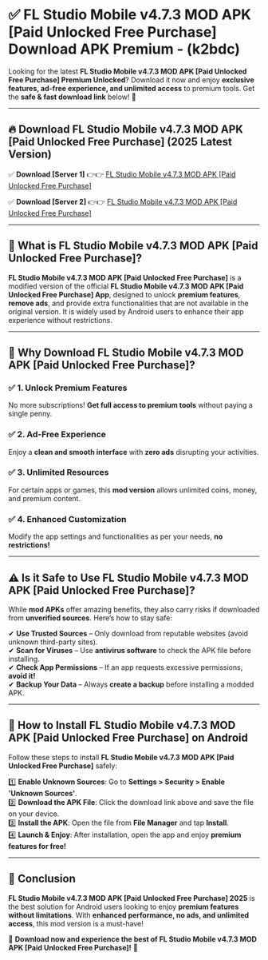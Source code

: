 
# ✅ FL Studio Mobile v4.7.3 MOD APK [Paid Unlocked Free Purchase] Download APK Premium -  (k2bdc) 

Looking for the latest **FL Studio Mobile v4.7.3 MOD APK [Paid Unlocked Free Purchase] Premium Unlocked**? Download it now and enjoy **exclusive features, ad-free experience, and unlimited access** to premium tools. Get the **safe & fast download link** below! 🚀

---

## 🔥 Download FL Studio Mobile v4.7.3 MOD APK [Paid Unlocked Free Purchase] (2025 Latest Version)

✅ **Download [Server 1]** 👉👉 [FL Studio Mobile v4.7.3 MOD APK [Paid Unlocked Free Purchase] ](https://apkcomod.com?title=FL_Studio_Mobile_v4.7.3_MOD_APK_[Paid_Unlocked_Free_Purchase])  

✅ **Download [Server 2]** 👉👉 [FL Studio Mobile v4.7.3 MOD APK [Paid Unlocked Free Purchase] ](https://apkcomod.com?title=FL_Studio_Mobile_v4.7.3_MOD_APK_[Paid_Unlocked_Free_Purchase])  


---

## 📌 What is FL Studio Mobile v4.7.3 MOD APK [Paid Unlocked Free Purchase]?

**FL Studio Mobile v4.7.3 MOD APK [Paid Unlocked Free Purchase]** is a modified version of the official **FL Studio Mobile v4.7.3 MOD APK [Paid Unlocked Free Purchase] App**, designed to unlock **premium features**, **remove ads**, and provide extra functionalities that are not available in the original version. It is widely used by Android users to enhance their app experience without restrictions.

---

## 🌟 Why Download FL Studio Mobile v4.7.3 MOD APK [Paid Unlocked Free Purchase]?

### ✅ 1. Unlock Premium Features
No more subscriptions! **Get full access to premium tools** without paying a single penny.

### ✅ 2. Ad-Free Experience
Enjoy a **clean and smooth interface** with **zero ads** disrupting your activities.

### ✅ 3. Unlimited Resources
For certain apps or games, this **mod version** allows unlimited coins, money, and premium content.

### ✅ 4. Enhanced Customization
Modify the app settings and functionalities as per your needs, **no restrictions!**

---

## ⚠️ Is it Safe to Use FL Studio Mobile v4.7.3 MOD APK [Paid Unlocked Free Purchase]?

While **mod APKs** offer amazing benefits, they also carry risks if downloaded from **unverified sources**. Here’s how to stay safe:

✔ **Use Trusted Sources** – Only download from reputable websites (avoid unknown third-party sites).  
✔ **Scan for Viruses** – Use **antivirus software** to check the APK file before installing.  
✔ **Check App Permissions** – If an app requests excessive permissions, **avoid it!**  
✔ **Backup Your Data** – Always **create a backup** before installing a modded APK.

---

## 📲 How to Install FL Studio Mobile v4.7.3 MOD APK [Paid Unlocked Free Purchase] on Android

Follow these steps to install **FL Studio Mobile v4.7.3 MOD APK [Paid Unlocked Free Purchase]** safely:

1️⃣ **Enable Unknown Sources**: Go to **Settings > Security > Enable 'Unknown Sources'**.  
2️⃣ **Download the APK File**: Click the download link above and save the file on your device.  
3️⃣ **Install the APK**: Open the file from **File Manager** and tap **Install**.  
4️⃣ **Launch & Enjoy**: After installation, open the app and enjoy **premium features for free!**

---

## 🚀 Conclusion

**FL Studio Mobile v4.7.3 MOD APK [Paid Unlocked Free Purchase] 2025** is the best solution for Android users looking to enjoy **premium features without limitations**. With **enhanced performance, no ads, and unlimited access**, this mod version is a must-have!

🔻 **Download now and experience the best of FL Studio Mobile v4.7.3 MOD APK [Paid Unlocked Free Purchase]!** 🔻


